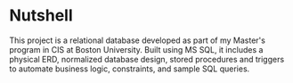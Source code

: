 # Nutshell
This project is a relational database developed as part of my Master's program in CIS at Boston University. Built using MS SQL, it includes a physical ERD, normalized database design, stored procedures and triggers to automate business logic, constraints, and sample SQL queries. 
